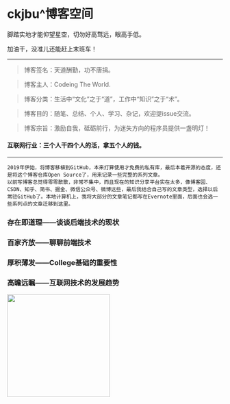 # ckjbu^博客空间

脚踏实地才能仰望星空，切勿好高骛远，眼高手低。 

加油干，没准儿还能赶上末班车！

****

> 博客签名：天道酬勤，功不唐捐。

> 博客主人：Codeing The World.

> 博客分类：生活中“文化”之于“道”，工作中“知识”之于“术”。

> 博客目的：随笔、总结、个人、学习、杂记，欢迎提issue交流。

> 博客宗旨：激励自我，砥砺前行，为迷失方向的程序员提供一盏明灯！

#### 互联网行业：三个人干四个人的活，拿五个人的钱。

---------

    2019年伊始，将博客移植到GitHub，本来打算使用才免费的私有库，最后本着开源的态度，还是将这个博客仓库Open Source了，用来记录一些完整的系列文章。 
    以前写博客总觉得零零散散，非常不集中，而且现在的知识分享平台实在太多，像博客园、CSDN、知乎、简书、掘金、微信公众号、微博这些，最后我结合自己写的文章类型，选择以后常驻GitHub了。本地计算机上，我将大部分的文章笔记都写在Evernote里面，后面也会选一些系列点的文章迁移到这里。

### 存在即道理——谈谈后端技术的现状

### 百家齐放——聊聊前端技术

### 厚积薄发——College基础的重要性

### 高瞻远瞩——互联网技术的发展趋势



<div align="left">
    <img src="https://raw.githubusercontent.com/ckjbug/xiaokui/master/image/GIF/time.gif" width="240px"> 
</div>
